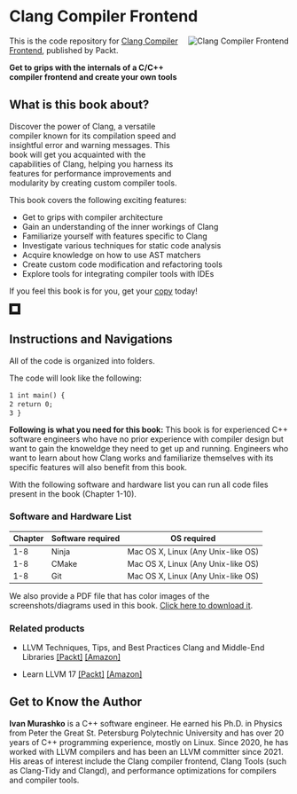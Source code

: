 # Clang Compiler Frontend

<a href="https://www.packtpub.com/product/clang-compiler-frontend/9781837630981?utm_source=github&utm_medium=repository&utm_campaign=9781837630981"><img src="https://m.media-amazon.com/images/I/81hGPsSEeHL._SL1500_.jpg" alt="Clang Compiler Frontend" height="256px" align="right"></a>

This is the code repository for [Clang Compiler Frontend](https://www.packtpub.com/product/clang-compiler-frontend/9781837630981?utm_source=github&utm_medium=repository&utm_campaign=9781837630981), published by Packt.

**Get to grips with the internals of a C/C++ compiler frontend and create your own tools**

## What is this book about?
Discover the power of Clang, a versatile compiler known for its compilation speed and insightful error and warning messages. This book will get you acquainted with the capabilities of Clang, helping you harness its features for performance improvements and modularity by creating custom compiler tools.

This book covers the following exciting features:
* Get to grips with compiler architecture
* Gain an understanding of the inner workings of Clang
* Familiarize yourself with features specific to Clang
* Investigate various techniques for static code analysis
* Acquire knowledge on how to use AST matchers
* Create custom code modification and refactoring tools
* Explore tools for integrating compiler tools with IDEs

If you feel this book is for you, get your [copy](https://www.amazon.com/dp/1837630984) today!

<a href="https://www.packtpub.com/?utm_source=github&utm_medium=banner&utm_campaign=GitHubBanner"><img src="https://raw.githubusercontent.com/PacktPublishing/GitHub/master/GitHub.png" 
alt="https://www.packtpub.com/" border="5" /></a>

## Instructions and Navigations
All of the code is organized into folders.

The code will look like the following:
```
1 int main() {
2 return 0;
3 }
```

**Following is what you need for this book:**
This book is for experienced C++ software engineers who have no prior experience with compiler design but want to gain the knoweldge they need to get up and running. Engineers who want to learn about how Clang works and familiarize themselves with its specific features will also benefit from this book.

With the following software and hardware list you can run all code files present in the book (Chapter 1-10).
### Software and Hardware List
| Chapter | Software required | OS required |
| -------- | ------------------------------------ | ----------------------------------- |
| 1-8 | Ninja | Mac OS X,  Linux (Any Unix-like OS) |
| 1-8 | CMake | Mac OS X,  Linux (Any Unix-like OS) |
| 1-8 | Git | Mac OS X,  Linux (Any Unix-like OS) |

We also provide a PDF file that has color images of the screenshots/diagrams used in this book. [Click here to download it]().

### Related products
* LLVM Techniques, Tips, and Best Practices Clang and Middle-End Libraries [[Packt]](https://www.packtpub.com/product/llvm-techniques-tips-and-best-practices-clang-and-middle-end-libraries/9781838824952?utm_source=github&utm_medium=repository&utm_campaign=9781838824952) [[Amazon]](https://www.amazon.com/dp/1838824952)

* Learn LLVM 17 [[Packt]](https://www.packtpub.com/product/learn-llvm-17-second-edition/9781837631346?utm_source=github&utm_medium=repository&utm_campaign=9781837631346) [[Amazon]](https://www.amazon.com/dp/1837631344)


## Get to Know the Author
**Ivan Murashko**
 is a C++ software engineer. He earned his Ph.D. in Physics from Peter the Great St. Petersburg Polytechnic University and has over 20 years of C++ programming experience, mostly on Linux. Since 2020, he has worked with LLVM compilers and has been an LLVM committer since 2021. His areas of interest include the Clang compiler frontend, Clang Tools (such as Clang-Tidy and Clangd), and performance optimizations for compilers and compiler tools.
